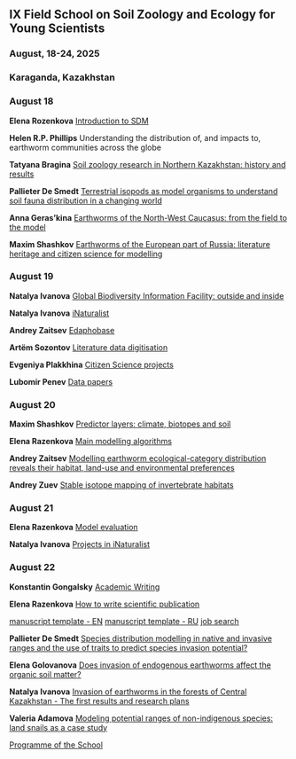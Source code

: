 ## IX Field School on Soil Zoology and Ecology for Young Scientists
### August, 18-24, 2025
### Karaganda, Kazakhstan

### August 18
**Elena Rozenkova** [Introduction to SDM](https://github.com/MaxCarabus/Karaganda_SDM_2025/blob/main/01_Razenkova_Intro_to_SDM_2025-08-18.pdf)

**Helen R.P. Phillips** Understanding the distribution of, and impacts to, earthworm communities across the globe

**Tatyana Bragina** [Soil zoology research in Northern Kazakhstan: history and results](https://github.com/MaxCarabus/Karaganda_SDM_2025/blob/main/03_Bragina_Northern_Kazakhstan_2025-08-18.pdf)

**Pallieter De Smedt** [Terrestrial isopods as model organisms to understand soil fauna
distribution in a changing world](https://github.com/MaxCarabus/Karaganda_SDM_2025/blob/main/04_De_Smedt_Terestrial_Isopods.pdf)

**Anna Geras’kina** [Earthworms of the North-West Caucasus: from the field to the model](https://github.com/MaxCarabus/Karaganda_SDM_2025/blob/main/05_Geraskina_Earthworms_Caucasus_2025-08-18.pdf)

**Maxim Shashkov** [Earthworms of the European part of Russia: literature heritage and citizen science for modelling](https://github.com/MaxCarabus/Karaganda_SDM_2025/blob/main/06_Shashkov_Earthworms_European_Russia_2025-08-18.pdf)

### August 19
**Natalya Ivanova** [Global Biodiversity Information Facility: outside and inside](https://github.com/MaxCarabus/Karaganda_SDM_2025/blob/main/07_Ivanova_GBIF_2025-08-19.pdf)

**Natalya Ivanova** [iNaturalist](https://github.com/MaxCarabus/Karaganda_SDM_2025/blob/main/08_Ivanova_iNaturalist_2025-08-19.pdf)

**Andrey Zaitsev** [Edaphobase](https://github.com/MaxCarabus/Karaganda_SDM_2025/blob/main/09_Zaytsev_Edaphobase_2025-08-19.pdf)

**Artëm Sozontov** [Literature data digitisation](https://github.com/MaxCarabus/Karaganda_SDM_2025/blob/main/10_Sozontov_Lit_data_2025-08-19.pdf)

**Evgeniya Plakkhina** [Citizen Science projects](https://github.com/MaxCarabus/Karaganda_SDM_2025/blob/main/11_Plakkhina_webOfData_2025-08-19.pdf)

**Lubomir Penev** [Data papers](https://github.com/MaxCarabus/Karaganda_SDM_2025/blob/main/12_Penev_Data_papers_2025-08-19.pdf)

### August 20
**Maxim Shashkov** [Predictor layers: climate, biotopes and soil](https://github.com/MaxCarabus/Karaganda_SDM_2025/blob/main/13_Shashkov_Predictor_layers_2025-08-20.pdf)

**Elena Razenkova** [Main modelling algorithms](https://github.com/MaxCarabus/Karaganda_SDM_2025/blob/main/14_Razenkova_MainAlgorithms_2025-08-20.pdf)

**Andrey Zaitsev** [Modelling earthworm ecological-category distribution reveals their habitat, land-use and environmental preferences](https://github.com/MaxCarabus/Karaganda_SDM_2025/blob/main/15_Zaitsev_Earthworm_modelling_2025-08-20.pdf)

**Andrey Zuev** [Stable isotope mapping of invertebrate habitats](https://github.com/MaxCarabus/Karaganda_SDM_2025/blob/main/16_Zuev_Isotopic_landscapes_2025-08-20.pdf)

### August 21
**Elena Razenkova** [Model evaluation](https://github.com/MaxCarabus/Karaganda_SDM_2025/blob/main/17_Razenkova_ModelEvaluation_2025-08-21.pdf)

**Natalya Ivanova** [Projects in iNaturalist](https://github.com/MaxCarabus/Karaganda_SDM_2025/blob/main/18_Ivanova_iNat_project_2025-08-21.pdf)

### August 22
**Konstantin Gongalsky** [Academic Writing](https://github.com/MaxCarabus/Karaganda_SDM_2025/blob/main/19_Gongalsky_Acadwriting_2025-08-22.pdf)

**Elena Razenkova** [How to write scientific publication](https://github.com/MaxCarabus/Karaganda_SDM_2025/blob/main/20_1_Razenkova_WritingManuscript_2025-08-22.pdf)

[manuscript template - EN](https://github.com/MaxCarabus/Karaganda_SDM_2025/blob/main/20_2_Razenkova_SIVLIS-manuscript-template-2020.docx) 
[manuscript template - RU](https://github.com/MaxCarabus/Karaganda_SDM_2025/blob/main/20_3_Razenkova_paper_template.docx)
[job search](https://github.com/MaxCarabus/Karaganda_SDM_2025/blob/main/20_4_Razenkova_JobSearch.docx)

**Pallieter De Smedt** [Species distribution modelling in native and invasive ranges and the use of traits to predict species invasion potential?](https://github.com/MaxCarabus/Karaganda_SDM_2025/blob/main/21_De_Smedt_Isopoda_Invasive_Species_2025-08-22.pdf)

**Elena Golovanova** [Does invasion of endogenous earthworms affect the organic soil matter?](https://github.com/MaxCarabus/Karaganda_SDM_2025/blob/main/22_Golovanova_Earthworms_Invasions_2025-08-22.pdf)

**Natalya Ivanova** [Invasion of earthworms in the forests of Central Kazakhstan - The first results and research plans](https://github.com/MaxCarabus/Karaganda_SDM_2025/blob/main/23_Ivanova_invasive_Worms_2025-08-22.pdf)

**Valeria Adamova** [Modeling potential ranges of non-indigenous species: land snails as a case study](https://github.com/MaxCarabus/Karaganda_SDM_2025/blob/main/24_Adamova_snails_modelling.pdf)

[Programme of the School](https://github.com/MaxCarabus/Karaganda_SDM_2025/blob/main/Programme_soilSchool2025-08-18_24.pdf)
